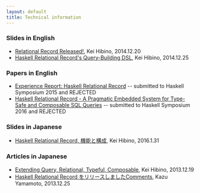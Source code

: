 ```yaml
---
layout: default
title: Technical information
---
```


### Slides in English

- [Relational Record Released!](http://htmlpreview.github.io/?https://github.com/khibino/haskell-relational-record/blob/master/doc/slide/haskell-hackathon-201412/HRR.html), Kei Hibino, 2014.12.20
- [Haskell Relational Record's Query-Building DSL](http://htmlpreview.github.io/?https://github.com/khibino/haskell-relational-record/blob/master/doc/slide/tsukuba-201412/DSL.html), Kei Hibino, 2014.12.25

### Papers in English

- [Experience Report: Haskell Relational Record](pdf/hrr-haskell-sympo2015-rejected.pdf) -- submitted to Haskell Symposium 2015 and REJECTED
- [Haskell Relational Record - A Pragmatic Embedded System for Type-Safe and Composable SQL Queries](pdf/hrr-haskell-sympo2016-rejected.pdf) -- submitted to Haskell Symposium 2016 and REJECTED

### Slides in Japanese

- [Haskell Relational Record, 機能と構成](https://htmlpreview.github.io/?https://github.com/khibino/haskell-relational-record/blob/master/doc/slide/code-reading-201601/SourceTreeJ.html), Kei Hibino, 2016.1.31

### Articles in Japanese

- [Extending Query, Relational, Typeful, Composable](http://khibino.hatenadiary.jp/entry/20131219/1387423818), Kei Hibino, 2013.12.19
- [Haskell Relational Record をリリースしましたComments](http://d.hatena.ne.jp/kazu-yamamoto/20141225/1419490692), Kazu Yamamoto, 2013.12.25
